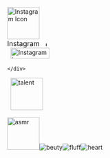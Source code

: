 <!DOCTYPE html>
<html lang="en">
<head>
    <meta charset="UTF-8">
    <meta http-equiv="X-UA-Compatible" content="IE=edge">
    <meta name="viewport" content="width=device-width, initial-scale=1.0">
<link rel="stylesheet" href="style.css">   
 <title>Document</title>
</head>
<body>
<div class="parent">
    <div class="header">
     <div class="icon"><img src="photo.png\logo.png" height="75px" width="75px" alt="Instagram Icon"></div>
 <div class="information">
     <div style="font-size: medium;">Instagram &nbsp; <img src="photo.png\check-mark.png" width="10px" alt="Instagram Icon"></div> &nbsp; <img src="photo.png\logo.png" height="25px" width="90px" alt="Instagram Icon">
 </div>
 

 
 
    </div>

<div class="catergories">
&nbsp; <img src="photo.png\talent.png" width="75px" height="75px" alt="talent">

<img class="no-wrap" width="75 px" height="75px" src="photo.png\asmr.png" alt="asmr"><img src="photo.png\beauty.png" alt="beuty"><img src="photo.png\fluff.png" alt="fluff"><img src="photo.png\heart.png" alt="heart">


</div>

</div>










</body>
</html>
